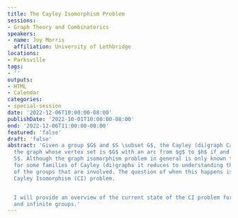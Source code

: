 ```yaml
---
title: The Cayley Isomorphism Problem
sessions:
- Graph Theory and Combinatorics
speakers:
- name: Joy Morris
  affiliation: University of Lethbridge
locations:
- Parksville
tags:
- ''
outputs:
- HTML
- Calendar
categories:
- special-session
date: '2022-12-06T10:00:00-08:00'
publishDate: '2022-10-01T10:00:00-08:00'
end: '2022-12-06T11:00:00-08:00'
featured: 'false'
draft: 'false'
abstract: 'Given a group $G$ and $S \subset G$, the Cayley (di)graph Cay$(G,S)$ is
  the graph whose vertex set is $G$ with an arc from $g$ to $h$ if and only if $hg^{-1}\in
  S$. Although the graph isomorphism problem in general is only known to be quasipolynomial,
  for some families of Cayley (di)graphs it reduces to understanding the automorphisms
  of the groups that are involved. The question of when this happens is known as the
  Cayley Isomorphism (CI) problem.


  I will provide an overview of the current state of the CI problem for both finite
  and infinite groups.'
---
```

